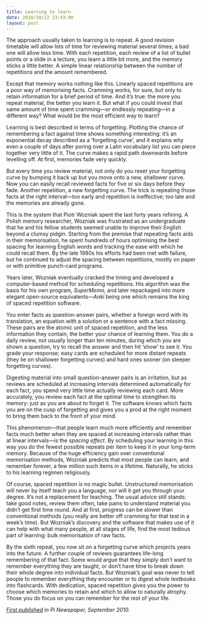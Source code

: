 ```yaml
---
title: Learning to learn
date: 2010/10/22 23:43:00
layout: post
---
```


The approach usually taken to learning is to repeat. A good revision timetable will allow lots of time for reviewing material several times; a bad one will allow less time. With each repetition, each review of a list of bullet points or a slide in a lecture, you learn a little bit more, and the memory sticks a little better. A simple linear relationship between the number of repetitions and the amount remembered.

Except that memory works nothing like this. Linearly spaced repetitions are a poor way of memorising facts. Cramming works, for sure, but only to retain information for a brief period of time. And it’s true: the more you repeat material, the better you learn it. But what if you could invest that same amount of time spent cramming—or endlessly repeating—in a different way? What would be the most efficient way to learn?

Learning is best described in terms of forgetting. Plotting the chance of remembering a fact against time shows something interesting: it’s an exponential decay described as a ‘forgetting curve’, and it explains why even a couple of days after poring over a Latin vocabulary list you can piece together very little of it. The curve makes a rapid path downwards before levelling off. At first, memories fade very quickly.

But every time you review material, not only do you reset your forgetting curve by bumping it back up but you move onto a new, shallower curve. Now you can easily recall reviewed facts for five or six days before they fade. Another repetition, a new forgetting curve. The trick is repeating those facts at the right interval—too early and repetition is ineffective; too late and the memories are already gone.

This is the system that Piotr Wozniak spent the last forty years refining. A Polish memory researcher, Wozniak was frustrated as an undergraduate that he and his fellow students seemed unable to improve their English beyond a clumsy pidgin. Starting from the premise that repeating facts aids in their memorisation, he spent hundreds of hours optimising the best spacing for learning English words and tracking the ease with which he could recall them. By the late 1980s his efforts had been met with failure, but he continued to adjust the spacing between repetitions, mostly on paper or with primitive punch-card programs.

Years later, Wozniak eventually cracked the timing and developed a computer-based method for scheduling repetitions. His algorithm was the basis for his own program, _SuperMemo_, and later repackaged into more elegant open-source equivalents—_Anki_ being one which remains the king of spaced repetition software.

You enter facts as question-answer pairs, whether a foreign word with its translation, an equation with a solution or a sentence with a fact missing. These pairs are the atomic unit of spaced repetition, and the less information they contain, the better your chance of learning them. You do a daily review, not usually longer than ten minutes, during which you are shown a question, try to recall the answer and then hit ‘show’ to see it. You grade your response; easy cards are scheduled for more distant repeats (they lie on shallower forgetting curves) and hard ones sooner (on steeper forgetting curves).

Digesting material into small question-answer pairs is an irritation, but as reviews are scheduled at increasing intervals determined automatically for each fact, you spend very little time actually reviewing each card. More accurately, you review each fact at the optimal time to strengthen its memory: just as you are about to forget it. The software knows which facts you are on the cusp of forgetting and gives you a prod at the right moment to bring them back to the front of your mind.

This phenomenon—that people learn much more efficiently and remember facts much better when they are spaced at increasing intervals rather than at linear intervals—is the _spacing effect_. By scheduling your learning in this way you do the fewest possible repeats per item to keep it in your long-term memory. Because of the huge efficiency gain over conventional memorisation methods, Wozniak predicts that most people can learn, and remember forever, a few million such items in a lifetime. Naturally, he sticks to his learning regimen religiously.

Of course, spaced repetition is no magic bullet. Unstructured memorisation will never by itself teach you a language, nor will it get you through your degree. It’s not a replacement for teaching. The usual advice still stands: take good notes, review them often, take pains to understand material you didn’t get first time round. And at first, progress can be slower than conventional methods (you really are better off cramming for that test in a week’s time). But Wozniak’s discovery and the software that makes use of it can help with what many people, at all stages of life, find the most tedious part of learning: bulk memorisation of raw facts.

By the sixth repeat, you now sit on a forgetting curve which projects years into the future. A further couple of reviews guarantees life-long remembering of that fact. Some would argue that they simply don’t want to remember everything they are taught, or don’t have time to break down their whole degree into individual facts. But Wozniak’s goal was never to tell people to remember everything they encounter or to digest whole textbooks into flashcards. With dedication, spaced repetition gives you the power to choose which memories to retain and which to allow to naturally atrophy. Those you do focus on you can remember for the rest of your life.

_[First published](http://www.pimedia.org.uk/science/2010/10/13/learning-to-learn.html) in Pi Newspaper, September 2010._
